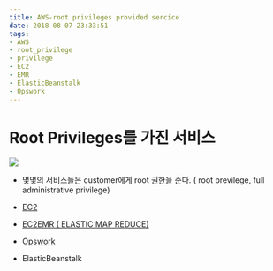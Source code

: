 ```yaml
---
title: AWS-root privileges provided sercice
date: 2018-08-07 23:33:51
tags:
- AWS
- root_privilege
- privilege
- EC2
- EMR
- ElasticBeanstalk
- Opswork
---
```


# Root Privileges를 가진 서비스 

<img src='https://q00.github.io/img/aws.png'>

- 몇몇의 서비스들은 customer에게 root 권한을 준다. ( root previlege, full administrative privilege)

- <a href= 'https://q00.github.io/AWS-ec2'>EC2</a> 
- <a href= 'https://q00.github.io/AWS-EMR'>EC2EMR ( ELASTIC MAP REDUCE) </a>
- <a href= 'https://q00.github.io/AWS-OpsWork'>Opswork</a>
- ElasticBeanstalk 